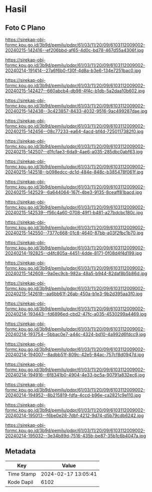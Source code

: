# Hasil

## Foto C Plano

https://sirekap-obj-formc.kpu.go.id/3b9d/pemilu/pdpr/61/03/11/20/09/6103112009002-20240215-142416--ef206bbd-af65-4d0c-bd78-467d55a4306f.jpg

https://sirekap-obj-formc.kpu.go.id/3b9d/pemilu/pdpr/61/03/11/20/09/6103112009002-20240214-191414--27a6f6b0-f30f-4d8a-b3e6-134e7251bac0.jpg

https://sirekap-obj-formc.kpu.go.id/3b9d/pemilu/pdpr/61/03/11/20/09/6103112009002-20240215-142427--660abcb4-db98-4f4c-b1db-5a2daa10b602.jpg

https://sirekap-obj-formc.kpu.go.id/3b9d/pemilu/pdpr/61/03/11/20/09/6103112009002-20240215-142438--3c423857-8433-4032-9516-9ac499287dae.jpg

https://sirekap-obj-formc.kpu.go.id/3b9d/pemilu/pdpr/61/03/11/20/09/6103112009002-20240215-142456--08c77233-ea64-4acd-bf4d-7250117382f0.jpg

https://sirekap-obj-formc.kpu.go.id/3b9d/pemilu/pdpr/61/03/11/20/09/6103112009002-20240215-142507--d1fcfae3-6da9-4ae6-a035-285dbc0abf63.jpg

https://sirekap-obj-formc.kpu.go.id/3b9d/pemilu/pdpr/61/03/11/20/09/6103112009002-20240215-142518--b098edcc-dc1d-484e-848c-b385478f061f.jpg

https://sirekap-obj-formc.kpu.go.id/3b9d/pemilu/pdpr/61/03/11/20/09/6103112009002-20240215-142529--6a644064-167f-4be3-9135-8ceaff81bacd.jpg

https://sirekap-obj-formc.kpu.go.id/3b9d/pemilu/pdpr/61/03/11/20/09/6103112009002-20240215-142539--f56c4a60-0708-49f1-b481-a27bdcbc180c.jpg

https://sirekap-obj-formc.kpu.go.id/3b9d/pemilu/pdpr/61/03/11/20/09/6103112009002-20240215-142550--7377c668-01c8-4640-87bb-a03f2fbc1b70.jpg

https://sirekap-obj-formc.kpu.go.id/3b9d/pemilu/pdpr/61/03/11/20/09/6103112009002-20240214-192825--d4fc805a-4451-4dde-8171-0f08d4f4d199.jpg

https://sirekap-obj-formc.kpu.go.id/3b9d/pemilu/pdpr/61/03/11/20/09/6103112009002-20240215-142608--9a0ec9cb-982a-48a5-b944-82daf8b5b86d.jpg

https://sirekap-obj-formc.kpu.go.id/3b9d/pemilu/pdpr/61/03/11/20/09/6103112009002-20240215-142619--aa6bb61f-26ab-450a-b1e3-9b2d395aa3f0.jpg

https://sirekap-obj-formc.kpu.go.id/3b9d/pemilu/pdpr/61/03/11/20/09/6103112009002-20240214-193443--fd6896ed-cbd2-47fc-a035-4530299a4469.jpg

https://sirekap-obj-formc.kpu.go.id/3b9d/pemilu/pdpr/61/03/11/20/09/6103112009002-20240214-193754--5bbac0e7-a44c-4324-bd10-4a992d6fdcc9.jpg

https://sirekap-obj-formc.kpu.go.id/3b9d/pemilu/pdpr/61/03/11/20/09/6103112009002-20240214-194007--8adbb51f-809c-42e5-84ac-757cf8d0947d.jpg

https://sirekap-obj-formc.kpu.go.id/3b9d/pemilu/pdpr/61/03/11/20/09/6103112009002-20240214-194916--6f8341b0-4904-4e33-bc5a-90791a832ec6.jpg

https://sirekap-obj-formc.kpu.go.id/3b9d/pemilu/pdpr/61/03/11/20/09/6103112009002-20240214-194952--8b215819-fdfa-4ccd-b96e-ca2821c9e110.jpg

https://sirekap-obj-formc.kpu.go.id/3b9d/pemilu/pdpr/61/03/11/20/09/6103112009002-20240214-195013--f6be0e28-7dbf-4212-9d74-d5b79cdb6242.jpg

https://sirekap-obj-formc.kpu.go.id/3b9d/pemilu/pdpr/61/03/11/20/09/6103112009002-20240214-195032--3e34b89d-7516-435b-be87-35b1c6b4047a.jpg


## Metadata

| Key        | Value               |
| ---------- | ------------------- |
| Time Stamp | 2024-02-17 13:05:41 |
| Kode Dapil | 6102                |



